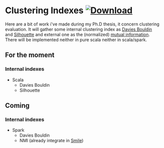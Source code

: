 # Clustering Indexes [ ![Download](https://api.bintray.com/packages/clustering4ever/maven/clustering-indexes/images/download.svg) ](https://bintray.com/clustering4ever/maven/clustering-indexes/_latestVersion) 

Here are a bit of work i've made during my Ph.D thesis, it concern clustering evaluation. It will gather some internal clustering index as [Davies Bouldin](https://en.wikipedia.org/wiki/Davies%E2%80%93Bouldin_index) and [Silhouette](https://en.wikipedia.org/wiki/Silhouette_(clustering)) and external one as the (normalized) [mutual information](https://en.wikipedia.org/wiki/Mutual_information). There will be implemented neither in pure scala neither in scala/spark.

## For the moment

### Internal indexes
* Scala
  * Davies Bouldin
  * Silhouette

## Coming

### Internal indexes
* Spark
  * Davies Bouldin
  * NMI (already integrate in [Smile](http://haifengl.github.io/smile/api/scala/smile/validation/MutualInformationScore.html))